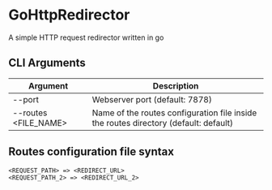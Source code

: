# GoHttpRedirector

A simple HTTP request redirector written in go

## CLI Arguments

| Argument             | Description                                                                          |
|----------------------| -------------------------------------------------------------------------------------|
| --port               | Webserver port (default: 7878)                                                       |
| --routes <FILE_NAME> | Name of the routes configuration file inside the routes directory (default: default) |


## Routes configuration file syntax
```
<REQUEST_PATH> => <REDIRECT_URL>
<REQUEST_PATH_2> => <REDIRECT_URL_2>
```
